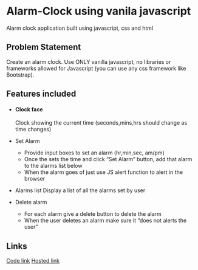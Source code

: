 # Alarm-Clock using vanila javascript
Alarm clock application built using javascript, css and html

## Problem Statement
Create an alarm clock. Use ONLY vanilla javascript, no libraries or frameworks allowed for Javascript (you can use any css framework like Bootstrap).

## Features included
* #### Clock face ####
  Clock showing the current time (seconds,mins,hrs should change as time changes)

* Set Alarm
  * Provide input boxes to set an alarm (hr,min,sec, am/pm)
  * Once the sets the time and click “Set Alarm” button, add that alarm to the alarms list below
  * When the alarm goes of just use JS alert function to alert in the browser

* Alarms list
  Display a list of all the alarms set by user

* Delete alarm
  * For each alarm give a delete button to delete the alarm
  * When the user deletes an alarm make sure it “does not alerts the user”


## Links
[Code link](https://github.com/Meghna24R/Alarm-Clock.git)
[Hosted link](https://github.com/Meghna24R/Alarm-Clock.git)
